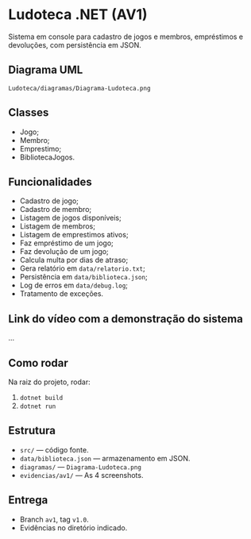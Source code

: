 # Ludoteca .NET (AV1)

Sistema em console para cadastro de jogos e membros, empréstimos e devoluções, com persistência em JSON.

## Diagrama UML
`Ludoteca/diagramas/Diagrama-Ludoteca.png`

## Classes
- Jogo;
- Membro;
- Emprestimo;
- BibliotecaJogos.

## Funcionalidades
- Cadastro de jogo;
- Cadastro de membro;
- Listagem de jogos disponíveis;
- Listagem de membros;
- Listagem de emprestimos ativos;
- Faz empréstimo de um jogo;
- Faz devolução de um jogo;
- Calcula multa por dias de atraso;
- Gera relatório em `data/relatorio.txt`;
- Persistência em `data/biblioteca.json`;
- Log de erros em `data/debug.log`;
- Tratamento de exceções.

## Link do vídeo com a demonstração do sistema
...

## Como rodar
Na raiz do projeto, rodar:
1. `dotnet build`
2. `dotnet run`

## Estrutura
- `src/` — código fonte.
- `data/biblioteca.json` — armazenamento em JSON.
- `diagramas/` — `Diagrama-Ludoteca.png`
- `evidencias/av1/` — As 4 screenshots.

## Entrega
- Branch `av1`, tag `v1.0`.
- Evidências no diretório indicado.
